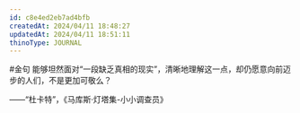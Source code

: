 ```yaml
---
id: c8e4ed2eb7ad4bfb
createdAt: 2024/04/11 18:48:27
updatedAt: 2024/04/11 18:51:11
thinoType: JOURNAL
---
```

#金句 能够坦然面对“一段缺乏真相的现实”，清晰地理解这一点，却仍愿意向前迈步的人们，不是更加可敬么？

——“杜卡特”，《马库斯·灯塔集-小小调查员》
